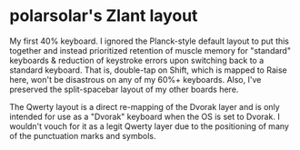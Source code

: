 # polarsolar's Zlant layout

My first 40% keyboard. I ignored the Planck-style default layout to
put this together and instead prioritized retention of muscle
memory for "standard" keyboards & reduction of keystroke errors upon
switching back to a standard keyboard. That is, double-tap on Shift,
which is mapped to Raise here, won't be disastrous on any of my 60%+
keyboards. Also, I've preserved the split-spacebar layout of my other
boards here.

The Qwerty layout is a direct re-mapping of the Dvorak layer and is
only intended for use as a "Dvorak" keyboard when the OS is set to
Dvorak. I wouldn't vouch for it as a legit Qwerty layer due to the
positioning of many of the punctuation marks and symbols.